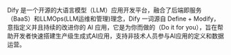 

Dify 是一个开源的大语言模型（LLM）应用开发平台，融合了后端即服务（BaaS）和LLMOps(LLM运维和管理)理念，Dify 一词源自 Define + Modify，意指定义并且持续的改进你的 AI 应用，它是为你而做的（Do it for you），旨在帮助开发者快速搭建生产级生成式AI应用，支持非技术人员参与AI应用的定义和数据运营。